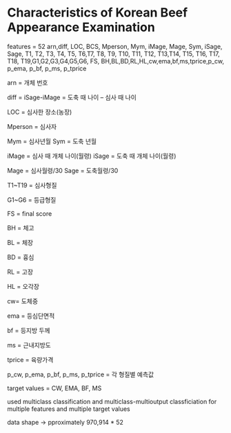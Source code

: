 
# Characteristics of Korean Beef Appearance Examination


features = 52
arn,diff, LOC, BCS, Mperson, Mym, iMage, Mage, Sym, iSage, Sage, T1, T2, T3, T4, T5, T6,T7, T8, T9, T10, T11, T12, T13,T14, T15, T16, T17, T18, T19,G1,G2,G3,G4,G5,G6, FS, BH,BL,BD,RL,HL,cw,ema,bf,ms,tprice,p_cw, p_ema, p_bf, p_ms, p_tprice

arn = 개체 번호

diff = iSage-iMage = 도축 때 나이 – 심사 때 나이

LOC = 심사한 장소(농장)

Mperson = 심사자

Mym = 심사년월   		Sym = 도축 년월

iMage = 심사 때 개체 나이(월령)	iSage = 도축 때 개체 나이(월령)

Mage = 심사월령/30		Sage = 도축월령/30

T1~T19 = 심사형질

G1~G6 = 등급형질

FS = final score

BH = 체고

BL = 체장

BD = 흉심

RL = 고장

HL = 오각장

cw= 도체중

ema = 등심단면적

bf = 등지방 두께

ms = 근내지방도

tprice = 육량가격

p_cw, p_ema, p_bf, p_ms, p_tprice = 각 형질별 예측값

target values = CW, EMA, BF, MS

used multiclass classification and multiclass-multioutput classficiation for multiple features and multiple target values

data shape -> pproximately 970,914 * 52
